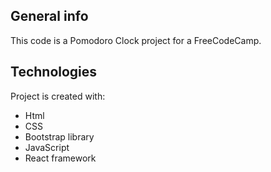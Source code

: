 ## General info
This code is a Pomodoro Clock project for a FreeCodeCamp.
	
## Technologies
Project is created with:
* Html
* CSS
* Bootstrap library 
* JavaScript
* React framework
